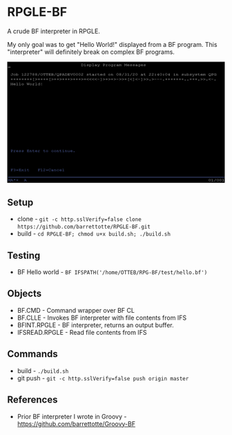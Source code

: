 # RPGLE-BF
A crude BF interpreter in RPGLE. 

My only goal was to get "Hello World!" displayed from a BF program. This "interpreter" will definitely break on complex BF programs.


![screenshot.png](screenshot.png)


## Setup
* clone - ```git -c http.sslVerify=false clone https://github.com/barrettotte/RPGLE-BF.git```
* build - ```cd RPGLE-BF; chmod u+x build.sh; ./build.sh```


## Testing
* BF Hello world - ```BF IFSPATH('/home/OTTEB/RPG-BF/test/hello.bf')```


## Objects
* BF.CMD - Command wrapper over BF CL
* BF.CLLE - Invokes BF interpreter with file contents from IFS
* BFINT.RPGLE - BF interpreter, returns an output buffer.
* IFSREAD.RPGLE - Read file contents from IFS


## Commands
* build - ```./build.sh```
* git push - ```git -c http.sslVerify=false push origin master```


## References
* Prior BF interpreter I wrote in Groovy - https://github.com/barrettotte/Groovy-BF
